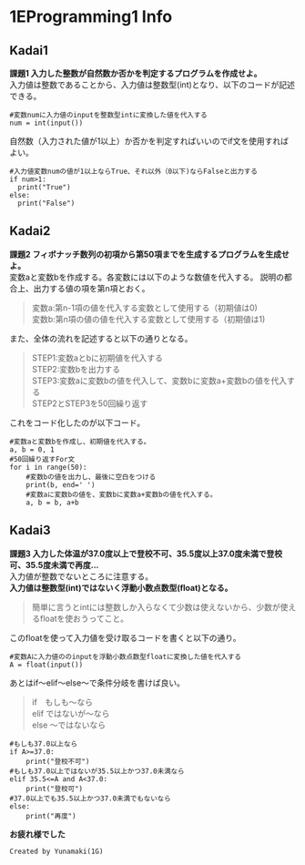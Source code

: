 # 1EProgramming1 Info

## Kadai1
**課題1 入力した整数が自然数か否かを判定するプログラムを作成せよ。**  
入力値は整数であることから、入力値は整数型(int)となり、以下のコードが記述できる。
```python:Kadai1-1
#変数numに入力値のinputを整数型intに変換した値を代入する
num = int(input())
```
自然数（入力された値が1以上）か否かを判定すればいいのでif文を使用すればよい。
```python:Kadai1-2
#入力値変数numの値が1以上ならTrue、それ以外（0以下)ならFalseと出力する
if num>1:
  print("True")
else:
  print("False")
```

## Kadai2

**課題2 フィボナッチ数列の初項から第50項までを生成するプログラムを生成せよ。**  
変数aと変数bを作成する。各変数には以下のような数値を代入する。
説明の都合上、出力する値の項を第n項とおく。  
>変数a:第n-1項の値を代入する変数として使用する（初期値は0)  
>変数b:第n項の値の値を代入する変数として使用する（初期値は1)

また、全体の流れを記述すると以下の通りとなる。

>STEP1:変数aとbに初期値を代入する  
>STEP2:変数bを出力する  
>STEP3:変数aに変数bの値を代入して、変数bに変数a+変数bの値を代入する  
>STEP2とSTEP3を50回繰り返す

これをコード化したのが以下コード。
```Python:Kadai2-1
#変数aと変数bを作成し、初期値を代入する。
a, b = 0, 1
#50回繰り返すFor文
for i in range(50):
    #変数bの値を出力し、最後に空白をつける
    print(b, end=' ')
    #変数aに変数bの値を、変数bに変数a+変数bの値を代入する。
    a, b = b, a+b
```

## Kadai3

**課題3 入力した体温が37.0度以上で登校不可、35.5度以上37.0度未満で登校可、35.5度未満で再度...**  
入力値が整数でないところに注意する。  
**入力値は整数型(int)ではないく浮動小数点数型(float)となる。**
>簡単に言うとintには整数しか入らなくて少数は使えないから、少数が使えるfloatを使おうってこと。

このfloatを使って入力値を受け取るコードを書くと以下の通り。
```python:Kadai3-1
#変数Aに入力値ののinputを浮動小数点数型floatに変換した値を代入する
A = float(input())
```

あとはif〜elif〜else〜で条件分岐を書けば良い。
>if　もしも〜なら  
>elif ではないが〜なら  
>else 〜ではないなら  

```python:Kadai3-2
#もしも37.0以上なら
if A>=37.0:
    print("登校不可")
#もしも37.0以上ではないが35.5以上かつ37.0未満なら
elif 35.5<=A and A<37.0:
    print("登校可")
#37.0以上でも35.5以上かつ37.0未満でもないなら
else:
    print("再度")
```

**お疲れ様でした**

`Created by Yunamaki(1G)`

